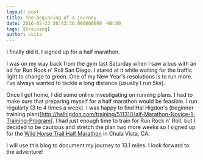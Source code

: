 ```yaml
---
layout: post
title: The beginning of a journey
date: 2016-02-23 20:43:36.000000000 -08:00
tags: [training]
author: uvita
---
```

I finally did it. I signed up for a half marathon.

I was on my way back from the gym last Saturday when I saw a bus with an ad for Run Rock n' Roll San Diego. I stared at it while waiting for the traffic light to change to green. One of my New Year's resolutions is to run more. I've always wanted to tackle a long distance (usually I run 5ks).

Once I got home, I did some online investigating on running plans. I had to make sure that preparing myself for a half marathon would be feasible. I run regularly (3 to 4 times a week). I was happy to find Hal Higdon's (beginner training plan)[http://halhigdon.com/training/51131/Half-Marathon-Novice-1-Training-Program]. I had just enough time to train for Run Rock n' Roll, but I decided to be cautious and stretch the plan two more weeks so I signed up for the [Wild Horse Trail Half Marathon](http://www.halfmarathons.net/california-wild-horse-trail-half-marathon-10k/) in Chula Vista, CA.

I will use this blog to document my journey to 13.1 miles. I look forward to the adventure!
